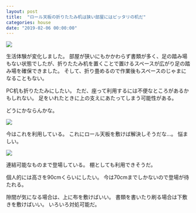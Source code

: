 ```yaml
---
layout: post
title:  "ロール天板の折りたたみ机は狭い部屋にはピッタリの机だ"
categories: house
date: "2019-02-06 00:00:00"
---
```


<div class="amazon">
<a href="https://www.amazon.co.jp/%E3%82%B3%E3%83%BC%E3%83%AB%E3%83%9E%E3%83%B3-Coleman-%E3%83%8A%E3%83%81%E3%83%A5%E3%83%A9%E3%83%AB%E3%82%A6%E3%83%83%E3%83%89%E3%83%AD%E3%83%BC%E3%83%AB%E3%83%86%E3%83%BC%E3%83%96%E3%83%AB-4-6%E4%BA%BA%E7%94%A8-2000031291/dp/B01MT9ZRW8/ref=as_li_ss_il?ie=UTF8&qid=1549188426&sr=8-15&keywords=%E3%83%AD%E3%83%BC%E3%83%AB%E5%A4%A9%E6%9D%BF&linkCode=li3&tag=infirmaria112-22&linkId=d6c1086c22d49efdaae3c4435d25295e&language=ja_JP" target="_blank"><img border="0" src="//ws-fe.amazon-adsystem.com/widgets/q?_encoding=UTF8&ASIN=B01MT9ZRW8&Format=_SL250_&ID=AsinImage&MarketPlace=JP&ServiceVersion=20070822&WS=1&tag=infirmaria112-22&language=ja_JP" ></a><img src="https://ir-jp.amazon-adsystem.com/e/ir?t=infirmaria112-22&language=ja_JP&l=li3&o=9&a=B01MT9ZRW8" width="1" height="1" border="0" alt="" style="border:none !important; margin:0px !important;" />
</div>

生活体験が変化しました。
部屋が狭いにもかかわらず書類が多く、足の踏み場もない状態でしたが、折りたたみ机を置くことで置けるスペースが広がり足の踏み場を確保できました。
そして、折り畳めるので作業後もスペースのじゃまになることもない。


PC机も折りたたみにしたい。
ただ、座って利用するには不便なところがあるかもしれない。
足をいれたときに上の支えにあたってしまう可能性がある。


どうにかならんかな。


<div class="amazon">
<a href="https://www.amazon.co.jp/%E3%82%B5%E3%83%B3%E3%83%AF%E3%83%80%E3%82%A4%E3%83%AC%E3%82%AF%E3%83%88-%E3%83%91%E3%82%BD%E3%82%B3%E3%83%B3%E3%83%87%E3%82%B9%E3%82%AF-W120%C3%97D60cm-%E9%AB%98%E7%B4%9A%E6%84%9F%E3%81%AE%E3%81%82%E3%82%8B%E8%89%B6%E3%82%84%E3%81%8B%E3%81%AA%E5%A4%A9%E6%9D%BF-100-DESK039BK/dp/B003QPH4YQ/ref=as_li_ss_il?ie=UTF8&qid=1549188714&sr=8-15&keywords=PC+%E6%9C%BA&linkCode=li3&tag=infirmaria112-22&linkId=1c6d189d9fb712659b2831ff7756ee69&language=ja_JP" target="_blank"><img border="0" src="//ws-fe.amazon-adsystem.com/widgets/q?_encoding=UTF8&ASIN=B003QPH4YQ&Format=_SL250_&ID=AsinImage&MarketPlace=JP&ServiceVersion=20070822&WS=1&tag=infirmaria112-22&language=ja_JP" ></a><img src="https://ir-jp.amazon-adsystem.com/e/ir?t=infirmaria112-22&language=ja_JP&l=li3&o=9&a=B003QPH4YQ" width="1" height="1" border="0" alt="" style="border:none !important; margin:0px !important;" />
</div>

今はこれを利用している。
これにロール天板を敷けば解決しそうだな...。
悩ましい。

<div class="amazon">
<a href="https://www.amazon.co.jp/Moon-Lence-%E3%83%AD%E3%83%BC%E3%83%AB%E3%83%86%E3%83%BC%E3%83%96%E3%83%AB-%E3%82%A2%E3%82%A6%E3%83%88%E3%83%89%E3%82%A2-%E6%8A%98%E3%82%8A%E3%81%9F%E3%81%9F%E3%81%BF%E5%BC%8F/dp/B07HMK65YG/ref=as_li_ss_il?ie=UTF8&qid=1549188426&sr=8-8&keywords=%E3%83%AD%E3%83%BC%E3%83%AB%E5%A4%A9%E6%9D%BF&linkCode=li3&tag=infirmaria112-22&linkId=56dffcae92dbed534e559b420d5998b9&language=ja_JP" target="_blank"><img border="0" src="//ws-fe.amazon-adsystem.com/widgets/q?_encoding=UTF8&ASIN=B07HMK65YG&Format=_SL250_&ID=AsinImage&MarketPlace=JP&ServiceVersion=20070822&WS=1&tag=infirmaria112-22&language=ja_JP" ></a><img src="https://ir-jp.amazon-adsystem.com/e/ir?t=infirmaria112-22&language=ja_JP&l=li3&o=9&a=B07HMK65YG" width="1" height="1" border="0" alt="" style="border:none !important; margin:0px !important;" />
</div>

連結可能なものまで登場している。
棚としても利用できそうだ。

個人的には高さを90cmくらいにしたい。
今は70cmまでしかないので登場が待たれる。

隙間が気になる場合は、上に布を敷けばいい。
書類を書いたり刷る場合は下敷きを敷けばいい。
いろいろ対処可能だ。
